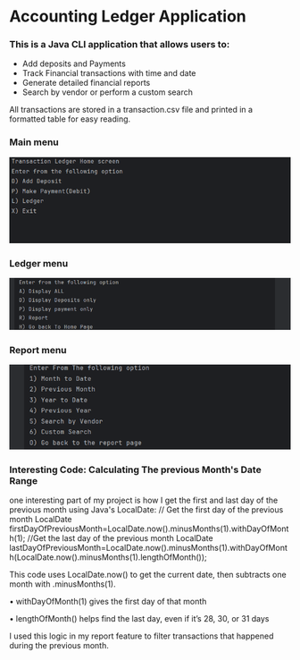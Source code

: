 # Accounting Ledger Application
### This is a Java CLI application that allows users to:
* Add deposits and Payments
* Track Financial transactions with time and date
* Generate detailed financial reports
* Search by vendor or perform a custom search 

All transactions are stored in a transaction.csv file and printed in a formatted table for easy reading.

### Main menu
![img.png](img.png)
### Ledger menu
![img_1.png](img_1.png)
### Report menu
![img_2.png](img_2.png)
### Interesting Code: Calculating The previous Month's Date Range
one interesting part of my project is how I get the first and last day of the previous month using Java's LocalDate:
// Get the first day of the previous month
LocalDate firstDayOfPreviousMonth=LocalDate.now().minusMonths(1).withDayOfMonth(1);
//Get the last day of the previous month
LocalDate lastDayOfPreviousMonth=LocalDate.now().minusMonths(1).withDayOfMonth(LocalDate.now().minusMonths(1).lengthOfMonth());

This code uses LocalDate.now() to get the current date, then subtracts one month with .minusMonths(1).

• withDayOfMonth(1) gives the first day of that month

• lengthOfMonth() helps find the last day, even if it’s 28, 30, or 31 days

I used this logic in my report feature to filter transactions that happened during the previous month.
